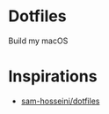 # Dotfiles
Build my macOS

# Inspirations

- [sam-hosseini/dotfiles](https://github.com/sam-hosseini/dotfiles)